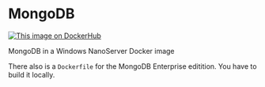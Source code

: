 # MongoDB
[![This image on DockerHub](https://img.shields.io/docker/pulls/stefanscherer/mongo-windows.svg)](https://hub.docker.com/r/stefanscherer/mongo-windows/)

MongoDB in a Windows NanoServer Docker image

There also is a `Dockerfile` for the MongoDB Enterprise editition. You have to build it locally.

